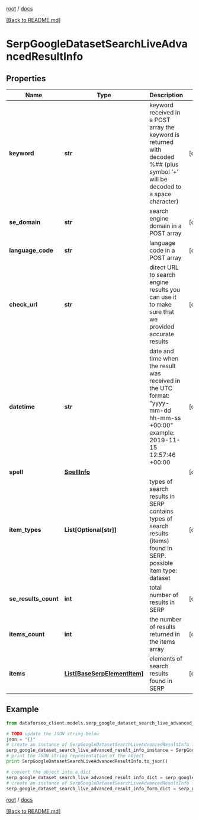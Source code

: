 [root](./../ "root") / [docs](./ "docs")

[[Back to README.md]](./../README.md "[Back to README.md]")

# SerpGoogleDatasetSearchLiveAdvancedResultInfo

## Properties

Name | Type | Description | Notes
------------ | ------------- | ------------- | -------------
**keyword** | **str** | keyword received in a POST array the keyword is returned with decoded %## (plus symbol ‘+’ will be decoded to a space character) | [optional]
**se_domain** | **str** | search engine domain in a POST array | [optional]
**language_code** | **str** | language code in a POST array | [optional]
**check_url** | **str** | direct URL to search engine results you can use it to make sure that we provided accurate results | [optional]
**datetime** | **str** | date and time when the result was received in the UTC format: “yyyy-mm-dd hh-mm-ss +00:00” example: 2019-11-15 12:57:46 +00:00 | [optional]
**spell** | [**SpellInfo**](SpellInfo.md) |  | [optional]
**item_types** | **List[Optional[str]]** | types of search results in SERP contains types of search results (items) found in SERP. possible item type: dataset | [optional]
**se_results_count** | **int** | total number of results in SERP | [optional]
**items_count** | **int** | the number of results returned in the items array | [optional]
**items** | [**List[BaseSerpElementItem]**](BaseSerpElementItem.md) | elements of search results found in SERP | [optional]

## Example

```python
from dataforseo_client.models.serp_google_dataset_search_live_advanced_result_info import SerpGoogleDatasetSearchLiveAdvancedResultInfo

# TODO update the JSON string below
json = "{}"
# create an instance of SerpGoogleDatasetSearchLiveAdvancedResultInfo from a JSON string
serp_google_dataset_search_live_advanced_result_info_instance = SerpGoogleDatasetSearchLiveAdvancedResultInfo.from_json(json)
# print the JSON string representation of the object
print SerpGoogleDatasetSearchLiveAdvancedResultInfo.to_json()

# convert the object into a dict
serp_google_dataset_search_live_advanced_result_info_dict = serp_google_dataset_search_live_advanced_result_info_instance.to_dict()
# create an instance of SerpGoogleDatasetSearchLiveAdvancedResultInfo from a dict
serp_google_dataset_search_live_advanced_result_info_form_dict = serp_google_dataset_search_live_advanced_result_info.from_dict(serp_google_dataset_search_live_advanced_result_info_dict)
```

  

[root](./../ "root") / [docs](./ "docs")

[[Back to README.md]](./../README.md "[Back to README.md]")